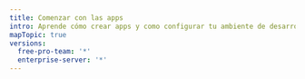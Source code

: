 ```yaml
---
title: Comenzar con las apps
intro: Aprende cómo crear apps y como configurar tu ambiente de desarrollo.
mapTopic: true
versions:
  free-pro-team: '*'
  enterprise-server: '*'
---
```


